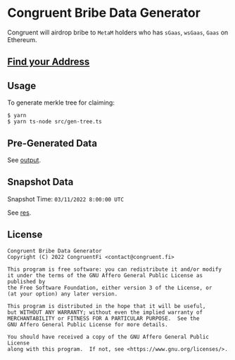 # Congruent Bribe Data Generator

Congruent will airdrop bribe to `MetaM` holders who has `sGaas`, `wsGaas`, `Gaas` on Ethereum.

## [Find your Address](output/bribe.md)

## Usage

To generate merkle tree for claiming:

```shell
$ yarn
$ yarn ts-node src/gen-tree.ts
```

## Pre-Generated Data

See [output](output).

## Snapshot Data

Snapshot Time: `03/11/2022 8:00:00 UTC`

See [res](res).

## License

    Congruent Bribe Data Generator
    Copyright (C) 2022 CongruentFi <contact@congruent.fi>

    This program is free software: you can redistribute it and/or modify
    it under the terms of the GNU Affero General Public License as published by
    the Free Software Foundation, either version 3 of the License, or
    (at your option) any later version.

    This program is distributed in the hope that it will be useful,
    but WITHOUT ANY WARRANTY; without even the implied warranty of
    MERCHANTABILITY or FITNESS FOR A PARTICULAR PURPOSE.  See the
    GNU Affero General Public License for more details.

    You should have received a copy of the GNU Affero General Public License
    along with this program.  If not, see <https://www.gnu.org/licenses/>.
